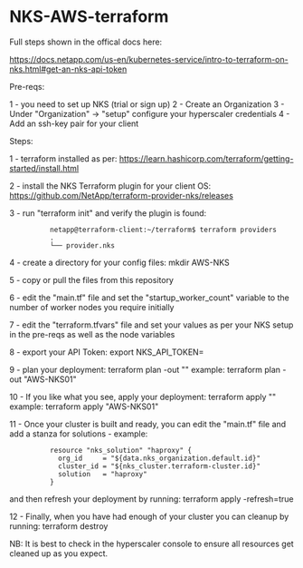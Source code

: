 # NKS-AWS-terraform

Full steps shown in the offical docs here:

https://docs.netapp.com/us-en/kubernetes-service/intro-to-terraform-on-nks.html#get-an-nks-api-token

Pre-reqs:

1 - you need to set up NKS (trial or sign up)
2 - Create an Organization
3 - Under "Organization" -> "setup" configure your hyperscaler credentials
4 - Add an ssh-key pair for your client

Steps:

1 - terraform installed as per: https://learn.hashicorp.com/terraform/getting-started/install.html

2 - install the NKS Terraform plugin for your client OS: https://github.com/NetApp/terraform-provider-nks/releases

3 - run "terraform init" and verify the plugin is found: 

              netapp@terraform-client:~/terraform$ terraform providers
              .
              └── provider.nks

4 - create a directory for your config files: mkdir AWS-NKS

5 - copy or pull the files from this repository

6 - edit the "main.tf" file and set the "startup_worker_count" variable to the number of worker nodes you require initially

7 - edit the "terraform.tfvars" file and set your values as per your NKS setup in the pre-reqs as well as the node variables

8 - export your API Token: export NKS_API_TOKEN=<very long string>
  
9 - plan your deployment: terraform plan -out "<your name>"
    example:
              terraform plan -out "AWS-NKS01"
              
10 - If you like what you see, apply your deployment: terraform apply "<your name>"
    example: 
              terraform apply "AWS-NKS01"
              
11 - Once your cluster is built and ready, you can edit the "main.tf" file and add a stanza for solutions - example:

              resource "nks_solution" "haproxy" {
                org_id     = "${data.nks_organization.default.id}"
                cluster_id = "${nks_cluster.terraform-cluster.id}"
                solution   = "haproxy"
              }

and then refresh your deployment by running: terraform apply -refresh=true

12 - Finally, when you have had enough of your cluster you can cleanup by running: terraform destroy

NB: It is best to check in the hyperscaler console to ensure all resources get cleaned up as you expect.

